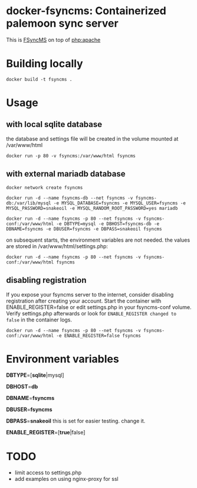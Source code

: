 # docker-fsyncms: Containerized palemoon sync server

This is [FSyncMS](https://github.com/MoonchildProductions/FSyncMS) on top of [php:apache](https://github.com/docker-library/php)

# Building locally
`docker build -t fsyncms .`

# Usage
## with local sqlite database
the database and settings file will be created in the volume mounted at /var/www/html

`docker run -p 80 -v fsyncms:/var/www/html fsyncms`

## with external mariadb database
`docker network create fsyncms`

`docker run -d --name fsyncms-db --net fsyncms -v fsyncms-db:/var/lib/mysql -e MYSQL_DATABASE=fsyncms -e MYSQL_USER=fsyncms -e MYSQL_PASSWORD=snakeoil -e MYSQL_RANDOM_ROOT_PASSWORD=yes mariadb`

`docker run -d --name fsyncms -p 80 --net fsyncms -v fsyncms-conf:/var/www/html -e DBTYPE=mysql -e DBHOST=fsyncms-db -e DBNAME=fsyncms -e DBUSER=fsyncms -e DBPASS=snakeoil fsyncms`

on subsequent starts, the environment variables are not needed. the values are stored in /var/www/html/settings.php:

`docker run -d --name fsyncms -p 80 --net fsyncms -v fsyncms-conf:/var/www/html fsyncms`

## disabling registration
If you expose your fsyncms server to the internet, consider disabling registration after creating your account.
Start the container with ENABLE_REGISTER=false or edit settings.php in your fsyncms-conf volume. Verify settings.php afterwards or look for `ENABLE_REGISTER changed to false` in the container logs.

`docker run -d --name fsyncms -p 80 --net fsyncms -v fsyncms-conf:/var/www/html -e ENABLE_REGISTER=false fsyncms`

# Environment variables
**DBTYPE**=[**sqlite**|mysql]

**DBHOST**=**db**

**DBNAME**=**fsyncms**

**DBUSER**=**fsyncms**

**DBPASS**=**snakeoil** this is set for easier testing. change it.

**ENABLE_REGISTER**=[**true**|false]

# TODO
* limit access to settings.php
* add examples on using nginx-proxy for ssl
